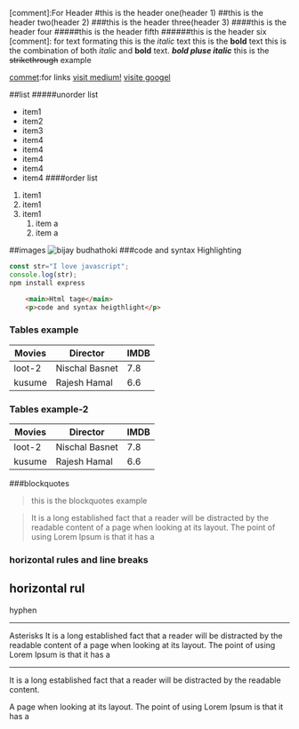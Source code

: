 [comment]:For Header
#this is the header one(header 1)
##this is the header two(header 2)
###this is the header three(header 3)
####this is the header four
#####this is the header fifth
######this is the header six
[comment]: for text formating
this is the _italic_ text
this is the **bold** text
this is the combination of both _italic_ and **bold** text.
**_bold pluse italic_**
this is the ~~strikethrough~~ example

[commet]:for links
[visit medium!](http://medium.com)
[visite googel](https://www.google.com "Google's homepage")

[commet]:List
##list
#####unorder list
* item1
* item2
* item3
* item4
* item4
* item4
* item4
* item4
####order list
1. item1
1. item1
1. item1
    1. item a
    1. item a

##images
 ![bijay budhathoki](https://source.unsplash.com/random/50X50 "logo title here")
###code and syntax Highlighting
```javascript
const str="I love javascript";
console.log(str);
npm install express
```
```HTML
    <main>Html tage</main>
    <p>code and syntax heigthlight</p>
```
### Tables example
|Movies|   Director   |IMDB|
|------|--------------|-----|
|loot-2|Nischal Basnet| 7.8 |
|kusume|Rajesh Hamal  | 6.6 |

### Tables example-2
|Movies|   Director   |IMDB|
|------|--------------|-----|
|loot-2|Nischal Basnet| 7.8 |
|kusume|Rajesh Hamal  | 6.6 |

###blockquotes
>this is the blockquotes example

>It is a long established fact that a reader will be distracted by the readable content of a page when looking at its layout. The point of using Lorem Ipsum is that it has a
### horizontal rules and line breaks
horizontal rul
---
hyphen
***
Asterisks
It is a long established fact that a reader will be distracted by the readable content of a page when looking at its layout. The point of using Lorem Ipsum is that it has a
___

It is a long established fact that a reader will be distracted by the readable content.

A page when looking at its layout. The point of using Lorem Ipsum is that it has a
